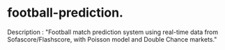 # football-prediction.
Description : "Football match prediction system using real-time data from Sofascore/Flashscore, with Poisson model and Double Chance markets."
